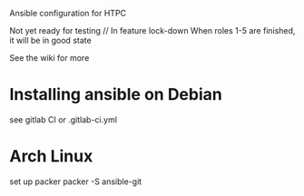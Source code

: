 Ansible configuration for HTPC

Not yet ready for testing // In feature lock-down
When roles 1-5 are finished, it will be in good state

See the wiki for more

# Installing ansible on Debian
see gitlab CI or .gitlab-ci.yml

# Arch Linux
set up packer
packer -S ansible-git
